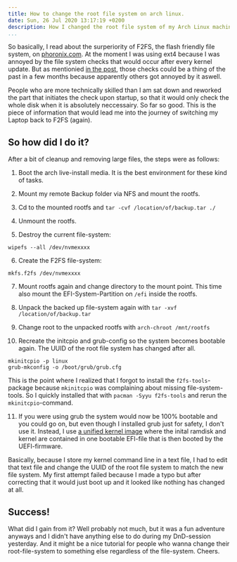 ```yaml
---
title: How to change the root file system on arch linux.
date: Sun, 26 Jul 2020 13:17:19 +0200
description: How I changed the root file system of my Arch Linux machine from ext4 to F2FS the dirty way.
...
```


So basically, I read about the surperiority of F2FS, the flash friendly file system, on [phoronix.com](https://www.phoronix.com/scan.php?page=article&item=linux-58-filesystems&num=1).
At the moment I was using ext4 because I was annoyed by the file system checks that would occur after every kernel update.
But as mentionied [in the post](https://www.phoronix.com/scan.php?page=article&item=linux-58-filesystems&num=1), 
those checks could be a thing of the past in a few months because apparently others got annoyed by it aswell.

People who are more technically skilled than I am sat down and reworked the part that initiates the check upon startup,
so that it would only check the whole disk when it is absolutely neccessairy.
So far so good.
This is the piece of information that would lead me into the journey of switching my Laptop back to F2FS (again).

## So how did I do it?

After a bit of cleanup and removing large files, the steps were as follows:

1. Boot the arch live-install media.
It is the best environment for these kind of tasks.

2. Mount my remote Backup folder via NFS and mount the rootfs.

3. Cd to the mounted rootfs and `tar -cvf /location/of/backup.tar ./`

4. Unmount the rootfs.

5. Destroy the current file-system: 

```
wipefs --all /dev/nvmexxxx
```

6. Create the F2FS file-system:

```
mkfs.f2fs /dev/nvmexxxx
```

7. Mount rootfs again and change directory to the mount point. 
This time also mount the EFI-System-Partition on `/efi` inside the rootfs.

8. Unpack the backed up file-system again with `tar -xvf /location/of/backup.tar`

9. Change root to the unpacked rootfs with `arch-chroot /mnt/rootfs`

10. Recreate the initcpio and grub-config so the system becomes bootable again.
The UUID of the root file system has changed after all.

```
mkinitcpio -p linux
grub-mkconfig -o /boot/grub/grub.cfg
```

This is the point where I realized that I forgot to install the `f2fs-tools`-package because `mkinitcpio` was complaining about missing file-system-tools.
So I quickly installed that with `pacman -Syyu f2fs-tools` and rerun the `mkinitcpio`-command.

11. If you were using grub the system would now be 100% bootable and you could go on, but even though I installed grub just for safety, I don't use it.
Instead, I use [a unified kernel image](https://wiki.archlinux.org/index.php/Systemd-boot#Preparing_a_unified_kernel_image) where the inital ramdisk and kernel are contained in one bootable EFI-file
that is then booted by the UEFI-firmware.

Basically, because I store my kernel command line in a text file, I had to edit that text file and change the UUID of the root file system to match the new file system.
My first attempt failed because I made a typo but after correcting that it would just boot up and it looked like nothing has changed at all.

<!-- end of list -->

## Success!

What did I gain from it?
Well probably not much, but it was a fun adventure anyways and I didn't have anything else to do during my DnD-session yesterday.
And it might be a nice tutorial for people who wanna change their root-file-system to something else regardless of the file-system.
Cheers.
